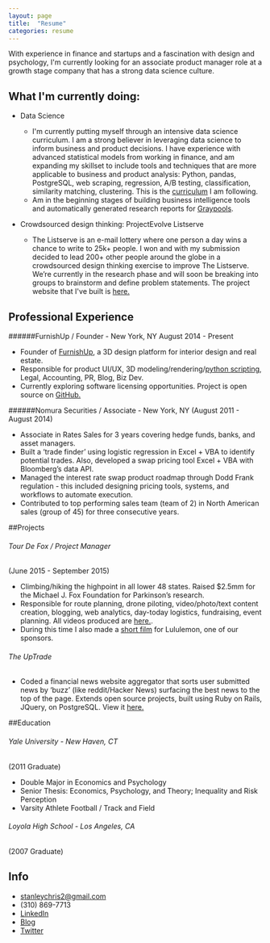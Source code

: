 ```yaml
---
layout: page
title:  "Resume"
categories: resume 
---
```

With experience in finance and startups and a fascination with design and psychology, I'm currently looking for an associate product manager role at a growth stage company that has a strong data science culture. 

## What I'm currently doing:
- Data Science
	- I'm currently putting myself through an intensive data science curriculum. I am a strong believer in leveraging data science to inform business and product decisions. I have experience with advanced statistical models from working in finance, and am expanding my skillset to include tools and techniques that are more applicable to business and product analysis: Python, pandas, PostgreSQL, web scraping, regression, A/B testing, classification, similarity matching, clustering. This is the [curriculum](http://cs109.github.io/2015/pages/videos.html) I am following. 
	- Am in the beginning stages of building business intelligence tools and automatically generated research reports for [Graypools](http://www.graypools.com). 

- Crowdsourced design thinking: ProjectEvolve Listserve
	- The Listserve is an e-mail lottery where one person a day wins a chance to write to 25k+ people. I won and with my submission decided to lead 200+ other people around the globe in a crowdsourced design thinking exercise to improve The Listserve. We’re currently in the research phase and will soon be breaking into groups to brainstorm and define problem statements. The project website that I've built is [here.](http://project-evolve-listserve.github.io/home)

## Professional Experience

######FurnishUp / Founder - New York, NY 
August 2014 - Present

- Founder of [FurnishUp](http://www.furnishup.com), a 3D design platform for interior design and real estate. 
- Responsible for product UI/UX, 3D modeling/rendering/[python scripting](https://github.com/stanleychris2/FurnishUp-Render-Scripts), Legal, Accounting, PR, Blog, Biz Dev.
- Currently exploring software licensing opportunities. Project is open source on [GitHub.](https://github.com/furnishup/blueprint3d) 

######Nomura Securities / Associate - New York, NY 
(August 2011 - August 2014)

- Associate in Rates Sales for 3 years covering hedge funds, banks, and asset managers. 
- Built a ‘trade finder’ using logistic regression in Excel + VBA to identify potential trades. Also, developed a swap pricing tool Excel + VBA with Bloomberg’s data API.
- Managed the interest rate swap product roadmap through Dodd Frank regulation - this included designing pricing tools, systems, and workflows to automate execution. 
- Contributed to top performing sales team (team of 2) in North American sales (group of 45) for three consecutive years. 

##Projects 

###### Tour De Fox / Project Manager				 
(June 2015 - September 2015)

- Climbing/hiking the highpoint in all lower 48 states. Raised $2.5mm for the Michael J. Fox Foundation for Parkinson’s research. 
- Responsible for route planning, drone piloting, video/photo/text content creation, blogging, web analytics, day-today logistics, fundraising, event planning. All videos produced are [here.](https://www.youtube.com/channel/UCe89PYImxI6d6dAxfU_YTlQ). 
- During this time I also made a [short film](https://vimeo.com/143569369) for Lululemon, one of our sponsors. 

###### The UpTrade
- Coded a financial news website aggregator that sorts user submitted news by ‘buzz’ (like reddit/Hacker News) surfacing the best news to the top of the page. Extends open source projects, built using Ruby on Rails, JQuery, on PostgreSQL. View it [here.](http://www.theuptrade.com)

##Education

###### Yale University - New Haven, CT
(2011 Graduate) 

- Double Major in Economics and Psychology 
- Senior Thesis: Economics, Psychology, and Theory; Inequality and Risk Perception
- Varsity Athlete Football / Track and Field 

###### Loyola High School - Los Angeles, CA
(2007 Graduate) 	

## Info

- stanleychris2@gmail.com
- (310) 869-7713
- [LinkedIn](https://www.linkedin.com/in/chris-stanley-29b20519)
- [Blog](stanleychris2.github.io/home)
- [Twitter](https://twitter.com/christanley22)


